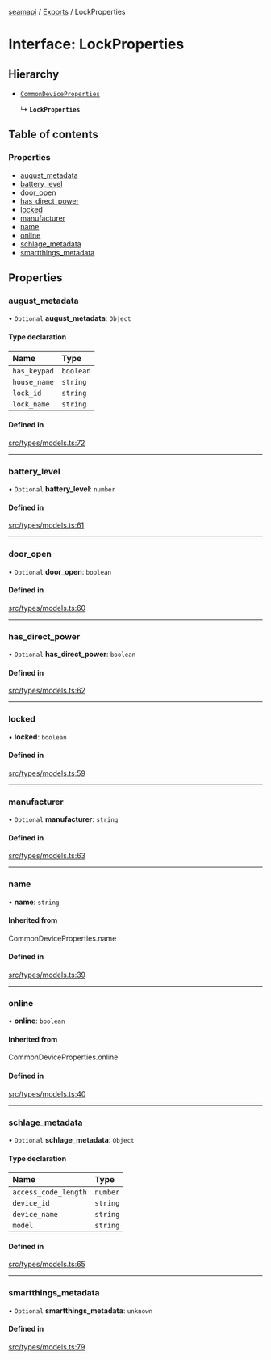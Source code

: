 [seamapi](../README.md) / [Exports](../modules.md) / LockProperties

# Interface: LockProperties

## Hierarchy

- [`CommonDeviceProperties`](../modules.md#commondeviceproperties)

  ↳ **`LockProperties`**

## Table of contents

### Properties

- [august\_metadata](LockProperties.md#august_metadata)
- [battery\_level](LockProperties.md#battery_level)
- [door\_open](LockProperties.md#door_open)
- [has\_direct\_power](LockProperties.md#has_direct_power)
- [locked](LockProperties.md#locked)
- [manufacturer](LockProperties.md#manufacturer)
- [name](LockProperties.md#name)
- [online](LockProperties.md#online)
- [schlage\_metadata](LockProperties.md#schlage_metadata)
- [smartthings\_metadata](LockProperties.md#smartthings_metadata)

## Properties

### august\_metadata

• `Optional` **august\_metadata**: `Object`

#### Type declaration

| Name | Type |
| :------ | :------ |
| `has_keypad` | `boolean` |
| `house_name` | `string` |
| `lock_id` | `string` |
| `lock_name` | `string` |

#### Defined in

[src/types/models.ts:72](https://github.com/seamapi/javascript/blob/main/src/types/models.ts#L72)

___

### battery\_level

• `Optional` **battery\_level**: `number`

#### Defined in

[src/types/models.ts:61](https://github.com/seamapi/javascript/blob/main/src/types/models.ts#L61)

___

### door\_open

• `Optional` **door\_open**: `boolean`

#### Defined in

[src/types/models.ts:60](https://github.com/seamapi/javascript/blob/main/src/types/models.ts#L60)

___

### has\_direct\_power

• `Optional` **has\_direct\_power**: `boolean`

#### Defined in

[src/types/models.ts:62](https://github.com/seamapi/javascript/blob/main/src/types/models.ts#L62)

___

### locked

• **locked**: `boolean`

#### Defined in

[src/types/models.ts:59](https://github.com/seamapi/javascript/blob/main/src/types/models.ts#L59)

___

### manufacturer

• `Optional` **manufacturer**: `string`

#### Defined in

[src/types/models.ts:63](https://github.com/seamapi/javascript/blob/main/src/types/models.ts#L63)

___

### name

• **name**: `string`

#### Inherited from

CommonDeviceProperties.name

#### Defined in

[src/types/models.ts:39](https://github.com/seamapi/javascript/blob/main/src/types/models.ts#L39)

___

### online

• **online**: `boolean`

#### Inherited from

CommonDeviceProperties.online

#### Defined in

[src/types/models.ts:40](https://github.com/seamapi/javascript/blob/main/src/types/models.ts#L40)

___

### schlage\_metadata

• `Optional` **schlage\_metadata**: `Object`

#### Type declaration

| Name | Type |
| :------ | :------ |
| `access_code_length` | `number` |
| `device_id` | `string` |
| `device_name` | `string` |
| `model` | `string` |

#### Defined in

[src/types/models.ts:65](https://github.com/seamapi/javascript/blob/main/src/types/models.ts#L65)

___

### smartthings\_metadata

• `Optional` **smartthings\_metadata**: `unknown`

#### Defined in

[src/types/models.ts:79](https://github.com/seamapi/javascript/blob/main/src/types/models.ts#L79)
